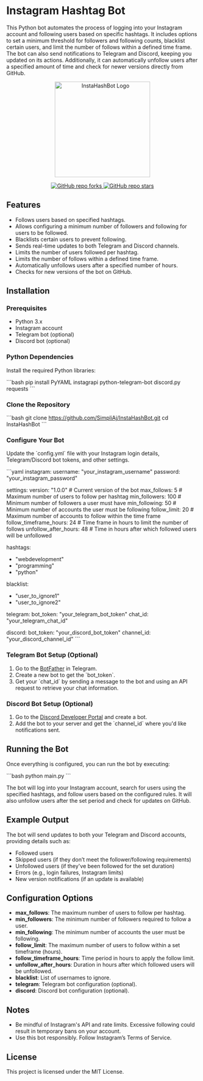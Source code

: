 
# Instagram Hashtag Bot

This Python bot automates the process of logging into your Instagram account and following users based on specific hashtags. It includes options to set a minimum threshold for followers and following counts, blacklist certain users, and limit the number of follows within a defined time frame. The bot can also send notifications to Telegram and Discord, keeping you updated on its actions. Additionally, it can automatically unfollow users after a specified amount of time and check for newer versions directly from GitHub.

<p align="center">
  <img src="https://i.imgur.com/uoJtnP6.png" alt="InstaHashBot Logo" width="250"/>
</p>
<p align="center">
  <a href="https://github.com/SimpliAj/InstaHashBot/stargazers">
    <img src="https://img.shields.io/github/forks/SimpliAj/InstaHashBot?style=flat&logo=github&logoColor=whitesmoke&label=Forks" alt="GitHub repo forks"/>
    <img src="https://img.shields.io/github/stars/SimpliAj/InstaHashBot?style=flat&logo=github&logoColor=whitesmoke&label=Stars" alt="GitHub repo stars"/>
  </a>
</p>

## Features

- Follows users based on specified hashtags.
- Allows configuring a minimum number of followers and following for users to be followed.
- Blacklists certain users to prevent following.
- Sends real-time updates to both Telegram and Discord channels.
- Limits the number of users followed per hashtag.
- Limits the number of follows within a defined time frame.
- Automatically unfollows users after a specified number of hours.
- Checks for new versions of the bot on GitHub.

## Installation

### Prerequisites

- Python 3.x
- Instagram account
- Telegram bot (optional)
- Discord bot (optional)

### Python Dependencies

Install the required Python libraries:

\`\`\`bash
pip install PyYAML instagrapi python-telegram-bot discord.py requests
\`\`\`

### Clone the Repository

\`\`\`bash
git clone https://github.com/SimpliAj/InstaHashBot.git
cd InstaHashBot
\`\`\`

### Configure Your Bot

Update the \`config.yml\` file with your Instagram login details, Telegram/Discord bot tokens, and other settings.

\`\`\`yaml
instagram:
  username: "your_instagram_username"
  password: "your_instagram_password"

settings:
  version: "1.0.0"             # Current version of the bot
  max_follows: 5               # Maximum number of users to follow per hashtag
  min_followers: 100            # Minimum number of followers a user must have
  min_following: 50             # Minimum number of accounts the user must be following
  follow_limit: 20              # Maximum number of accounts to follow within the time frame
  follow_timeframe_hours: 24    # Time frame in hours to limit the number of follows
  unfollow_after_hours: 48      # Time in hours after which followed users will be unfollowed

hashtags:
  - "webdevelopment"
  - "programming"
  - "python"

blacklist:
  - "user_to_ignore1"
  - "user_to_ignore2"

telegram:
  bot_token: "your_telegram_bot_token"
  chat_id: "your_telegram_chat_id"

discord:
  bot_token: "your_discord_bot_token"
  channel_id: "your_discord_channel_id"
\`\`\`

### Telegram Bot Setup (Optional)

1. Go to the [BotFather](https://t.me/botfather) in Telegram.
2. Create a new bot to get the \`bot_token\`.
3. Get your \`chat_id\` by sending a message to the bot and using an API request to retrieve your chat information.

### Discord Bot Setup (Optional)

1. Go to the [Discord Developer Portal](https://discord.com/developers/applications) and create a bot.
2. Add the bot to your server and get the \`channel_id\` where you'd like notifications sent.

## Running the Bot

Once everything is configured, you can run the bot by executing:

\`\`\`bash
python main.py
\`\`\`

The bot will log into your Instagram account, search for users using the specified hashtags, and follow users based on the configured rules. It will also unfollow users after the set period and check for updates on GitHub.

## Example Output

The bot will send updates to both your Telegram and Discord accounts, providing details such as:

- Followed users
- Skipped users (if they don’t meet the follower/following requirements)
- Unfollowed users (if they've been followed for the set duration)
- Errors (e.g., login failures, Instagram limits)
- New version notifications (if an update is available)

## Configuration Options

- **max_follows**: The maximum number of users to follow per hashtag.
- **min_followers**: The minimum number of followers required to follow a user.
- **min_following**: The minimum number of accounts the user must be following.
- **follow_limit**: The maximum number of users to follow within a set timeframe (hours).
- **follow_timeframe_hours**: Time period in hours to apply the follow limit.
- **unfollow_after_hours**: Duration in hours after which followed users will be unfollowed.
- **blacklist**: List of usernames to ignore.
- **telegram**: Telegram bot configuration (optional).
- **discord**: Discord bot configuration (optional).

## Notes

- Be mindful of Instagram's API and rate limits. Excessive following could result in temporary bans on your account.
- Use this bot responsibly. Follow Instagram’s Terms of Service.

## License

This project is licensed under the MIT License.

